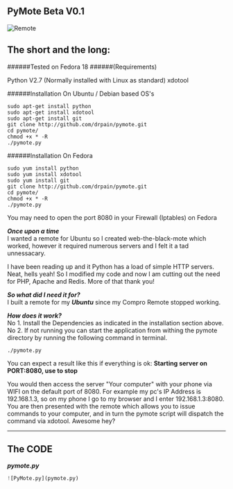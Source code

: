 **PyMote Beta V0.1**
-----------

![Remote](https://raw.github.com/drpain/pymote/master/assets/img/remote.jpg)  

**The short and the long:**  
-----------

######Tested on Fedora 18
######(Requirements)  

Python V2.7 (Normally installed with Linux as standard)
xdotool 

######Installation On Ubuntu / Debian based OS's
```terminal
sudo apt-get install python
sudo apt-get install xdotool
sudo apt-get install git
git clone http://github.com/drpain/pymote.git
cd pymote/
chmod +x * -R
./pymote.py
```

######Installation On Fedora
```terminal
sudo yum install python
sudo yum install xdotool
sudo yum install git
git clone http://github.com/drpain/pymote.git
cd pymote/
chmod +x * -R
./pymote.py
```
You may need to open the port 8080 in your Firewall (Iptables) on Fedora
  
***Once upon a time***  
I wanted a remote for Ubuntu so I created web-the-black-mote which worked, however it required numerous servers and I felt it a tad unnessacary.

I have been reading up and it Python has a load of simple HTTP servers. Neat, hells yeah! So I modified my code and now I am cutting out the need for PHP, Apache and Redis. More of that thank you!

***So what did I need it for?***  
I built a remote for my ***Ubuntu*** since my Compro Remote stopped working.

***How does it work?***  
No 1. Install the Dependencies as indicated in the installation section above.
No 2. If not running you can start the application from withing the pymote directory by running the following command in terminal. 

```terminal
./pymote.py
```
You can expect a result like this if everything is ok:
**Starting server on PORT:8080, use <Ctrl-C> to stop**

You would then access the server "Your computer" with your phone via WIFI on the default port of 8080.
For example my pc's IP Address is 192.168.1.3, so on my phone I go to my browser and I enter 192.168.1.3:8080. You are then presented with the remote which allows you to issue commands to your computer, and in turn the pymote script will dispatch the command via xdotool. Awesome hey?

----------

## The CODE ##
***pymote.py***  

```Python
![PyMote.py](pymote.py)
```